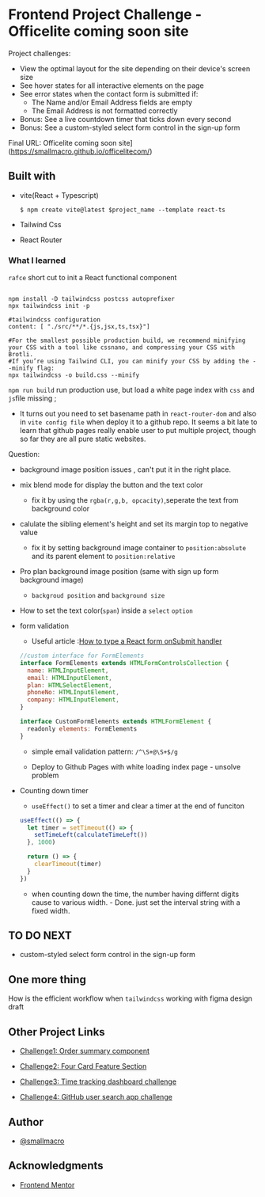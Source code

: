 # Frontend Project Challenge - Officelite coming soon site

Project challenges:
- View the optimal layout for the site depending on their device's screen size
- See hover states for all interactive elements on the page
- See error states when the contact form is submitted if:
  - The Name and/or Email Address fields are empty
  - The Email Address is not formatted correctly
- Bonus: See a live countdown timer that ticks down every second
- Bonus: See a custom-styled select form control in the sign-up form


Final URL: Officelite coming soon site](https://smallmacro.github.io/officelitecom/)

## Built with

- vite(React + Typescript)

  ```shell
  $ npm create vite@latest $project_name --template react-ts
  ```

- Tailwind Css
- React Router

### What I learned

`rafce` short cut to init a React functional component

```shell

npm install -D tailwindcss postcss autoprefixer
npx tailwindcss init -p

#tailwindcss configuration
content: [ "./src/**/*.{js,jsx,ts,tsx}"]

#For the smallest possible production build, we recommend minifying your CSS with a tool like cssnano, and compressing your CSS with Brotli.
#If you’re using Tailwind CLI, you can minify your CSS by adding the --minify flag:
npx tailwindcss -o build.css --minify
```

`npm run build` run production use, but load a white page index with `css` and `js`file missing ;

- It turns out you need to set basename path in `react-router-dom` and also in `vite config file` when deploy it to a github repo. It seems a bit late to learn that github pages really enable user to put multiple project, though so far they are all pure static websites.

Question:

- background image position issues , can't put it in the right place.
- mix blend mode for display the button and the text color
  - fix it by using the `rgba(r,g,b, opcacity)`,seperate the text from background color
- calulate the sibling element's height and set its margin top to negative value
  - fix it by setting background image container to `position:absolute ` and its parent element to `position:relative`
- Pro plan background image position (same with sign up form background image)

  - `backgroud position` and `background size`

- How to set the text color(`span`) inside a `select` `option`

- form validation

  - Useful article :[How to type a React form onSubmit handler](https://epicreact.dev/how-to-type-a-react-form-on-submit-handler/)

  ```javascript
  //custom interface for FormElements
  interface FormElements extends HTMLFormControlsCollection {
    name: HTMLInputElement,
    email: HTMLInputElement,
    plan: HTMLSelectElement,
    phoneNo: HTMLInputElement,
    company: HTMLInputElement,
  }

  interface CustomFormElements extends HTMLFormElement {
    readonly elements: FormElements
  }


  ```

  - simple email validation pattern: `/^\S+@\S+$/g`

  - Deploy to Github Pages with white loading index page - unsolve problem


- Counting down timer
  - `useEffect()` to set a timer  and clear a timer at the end of funciton
  
  ```javascript
  useEffect(() => {
    let timer = setTimeout(() => {
      setTimeLeft(calculateTimeLeft())
    }, 1000)
  
    return () => {
      clearTimeout(timer)
    }
  })
  ```
  - when counting down the time, the number having differnt digits cause to various width. - Done. just set the interval string with a fixed width.

## TO DO NEXT

- custom-styled select form control in the sign-up form




## One more thing

How is the efficient workflow when `tailwindcss` working with figma design draft


## Other Project Links

- [Challenge1: Order summary component](https://smallmacro.github.io/challenge1/)

- [Challenge2: Four Card Feature Section](https://smallmacro.github.io/challenge2/)

- [Challenge3: Time tracking dashboard challenge](https://smallmacro.github.io/challenge3/)

- [Challenge4: GitHub user search app challenge](https://smallmacro.github.io/challenge4/)

## Author

- [@smallmacro](https://github.com/smallmacro)

## Acknowledgments

- [Frontend Mentor](https://www.frontendmentor.io/)
